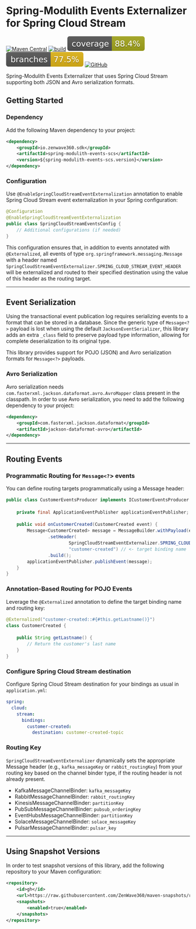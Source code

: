 # Spring-Modulith Events Externalizer for Spring Cloud Stream

[![Maven Central](https://img.shields.io/maven-central/v/io.zenwave360.sdk/spring-modulith-events-scs.svg?label=Maven%20Central&logo=apachemaven)](https://search.maven.org/artifact/io.zenwave360.sdk/spring-modulith-events-scs)
[![build](https://github.com/ZenWave360/spring-modulith-events-spring-cloud-stream/workflows/Build/badge.svg)](https://github.com/ZenWave360/spring-modulith-events-spring-cloud-stream/actions/workflows/build.yml)
[![coverage](https://raw.githubusercontent.com/ZenWave360/spring-modulith-events-spring-cloud-stream/badges/jacoco.svg)](https://github.com/ZenWave360/spring-modulith-events-spring-cloud-stream/actions/workflows/build.yml)
[![branches coverage](https://raw.githubusercontent.com/ZenWave360/spring-modulith-events-spring-cloud-stream/badges/branches.svg)](https://github.com/ZenWave360/spring-modulith-events-spring-cloud-stream/actions/workflows/build.yml)
[![GitHub](https://img.shields.io/github/license/ZenWave360/spring-modulith-events-spring-cloud-stream)](https://github.com/ZenWave360/spring-modulith-events-spring-cloud-stream/blob/main/LICENSE)

Spring-Modulith Events Externalizer that uses Spring Cloud Stream supporting both JSON and Avro serialization formats.

## Getting Started

### Dependency
Add the following Maven dependency to your project:

```xml
<dependency>
    <groupId>io.zenwave360.sdk</groupId>
    <artifactId>spring-modulith-events-scs</artifactId>
    <version>${spring-modulith-events-scs.version}</version>
</dependency>
```

### Configuration
Use `@EnableSpringCloudStreamEventExternalization` annotation to enable Spring Cloud Stream event externalization in your Spring configuration:

```java
@Configuration
@EnableSpringCloudStreamEventExternalization
public class SpringCloudStreamEventsConfig {
    // Additional configurations (if needed)
}
```

This configuration ensures that, in addition to events annotated with `@Externalized`, all events of type `org.springframework.messaging.Message` with a header named `SpringCloudStreamEventExternalizer.SPRING_CLOUD_STREAM_EVENT_HEADER` will be externalized and routed to their specified destination using the value of this header as the routing target.

---

## Event Serialization

Using the transactional event publication log requires serializing events to a format that can be stored in a database. Since the generic type of `Message<?>` payload is lost when using the default `JacksonEventSerializer`, this library adds an extra `_class` field to preserve payload type information, allowing for complete deserialization to its original type.

This library provides support for POJO (JSON) and Avro serialization formats for `Message<?>` payloads.

### Avro Serialization

Avro serialization needs `com.fasterxml.jackson.dataformat.avro.AvroMapper` class present in the classpath. In order to use Avro serialization, you need to add the following dependency to your project:

```xml
<dependency>
    <groupId>com.fasterxml.jackson.dataformat</groupId>
    <artifactId>jackson-dataformat-avro</artifactId>
</dependency>
```

---

## Routing Events

### Programmatic Routing for `Message<?`> events

You can define routing targets programmatically using a Message header:

```java
public class CustomerEventsProducer implements ICustomerEventsProducer {

    private final ApplicationEventPublisher applicationEventPublisher;

    public void onCustomerCreated(CustomerCreated event) {
        Message<CustomerCreated> message = MessageBuilder.withPayload(event)
                .setHeader(
                        SpringCloudStreamEventExternalizer.SPRING_CLOUD_STREAM_SENDTO_DESTINATION_HEADER, 
                        "customer-created") // <- target binding name
                .build();
        applicationEventPublisher.publishEvent(message);
    }
}
```

### Annotation-Based Routing for POJO Events

Leverage the `@Externalized` annotation to define the target binding name and routing key:

```java
@Externalized("customer-created::#{#this.getLastname()}")
class CustomerCreated {

    public String getLastname() {
        // Return the customer's last name
    }
}
```

### Configure Spring Cloud Stream destination

Configure Spring Cloud Stream destination for your bindings as usual in `application.yml`:

```yaml
spring:
  cloud:
    stream:
      bindings:
        customer-created:
          destination: customer-created-topic
```

### Routing Key

`SpringCloudStreamEventExternalizer` dynamically sets the appropriate Message header (e.g., `kafka_messageKey` or `rabbit_routingKey`) from your routing key based on the channel binder type, if the routing header is not already present.

- KafkaMessageChannelBinder: `kafka_messageKey`
- RabbitMessageChannelBinder: `rabbit_routingKey`
- KinesisMessageChannelBinder: `partitionKey`
- PubSubMessageChannelBinder: `pubsub_orderingKey`
- EventHubsMessageChannelBinder: `partitionKey`
- SolaceMessageChannelBinder: `solace_messageKey`
- PulsarMessageChannelBinder: `pulsar_key`

---

## Using Snapshot Versions
In order to test snapshot versions of this library, add the following repository to your Maven configuration:

```xml
<repository>
    <id>gh</id>
    <url>https://raw.githubusercontent.com/ZenWave360/maven-snapshots/refs/heads/main</url>
    <snapshots>
        <enabled>true</enabled>
    </snapshots>
</repository>
```
